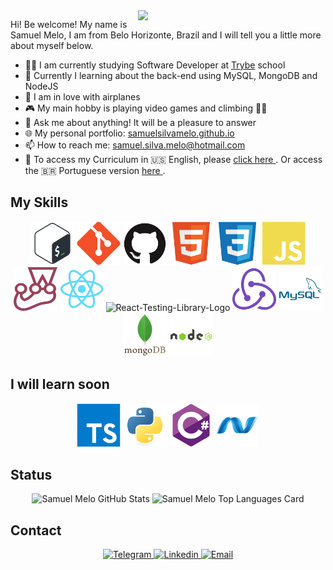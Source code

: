 <img align="right" width="300px" src="https://i.imgur.com/OUbR0t3.png" />

<p>Hi! Be welcome! My name is Samuel Melo, I am from Belo Horizonte, Brazil and I will tell you a little more about myself below.</p>

<div>
  <ul>
    <li>👨‍💻 I am currently studying Software Developer at <a href="https://www.betrybe.com" target="_blank">Trybe</a> school</li>
    <li>🌱 Currently I learning about the back-end using MySQL, MongoDB and NodeJS</li>
    <li>💙 I am in love with airplanes</li>
    <li>🎮 My main hobby is playing video games and climbing 🧗‍♂️</li>
    <li>💬 Ask me about anything! It will be a pleasure to answer</li>
    <li>
      🌐 My personal portfolio:
      <a href="https://samuelsilvamelo.github.io/">samuelsilvamelo.github.io</a>
    </li>
    <li>📫 How to reach me: <a href="mailto:samuel.silva.melo@hotmail.com" >samuel.silva.melo@hotmail.com</a></li>
    <li>📝 To access my Curriculum in 🇺🇸 English, please
      <a href="https://drive.google.com/file/d/1wlNCyQ_Xbw0QW5xP5IyBNuzdw1ObZA6o/view?usp=sharing">
        click here
      </a>.
      Or access the 🇧🇷 Portuguese version
      <a href="https://drive.google.com/file/d/1DrMOeImAPJaVzxfqQzohZZ18_vNkV32R/view?usp=sharing">
        here
      </a>
      .
    </li>
  </ul>
</div>

<h2>My Skills</h2>

<div align="center">
  <img width="70px" src="https://raw.githubusercontent.com/devicons/devicon/00f02ef57fb7601fd1ddcc2fe6fe670fef3ae3e4/icons/bash/bash-original.svg" alt="Bash-Logo" />
  <img width="70px" src="https://raw.githubusercontent.com/devicons/devicon/00f02ef57fb7601fd1ddcc2fe6fe670fef3ae3e4/icons/git/git-plain.svg" alt="Git-Logo" />
  <img width="70px" src="https://raw.githubusercontent.com/devicons/devicon/00f02ef57fb7601fd1ddcc2fe6fe670fef3ae3e4/icons/github/github-original.svg" alt="GitHub-Logo" />
  <img width="70px" src="https://raw.githubusercontent.com/devicons/devicon/00f02ef57fb7601fd1ddcc2fe6fe670fef3ae3e4/icons/html5/html5-original.svg" alt="HTML-Logo" />
  <img width="70px" src="https://raw.githubusercontent.com/devicons/devicon/00f02ef57fb7601fd1ddcc2fe6fe670fef3ae3e4/icons/css3/css3-original.svg" alt="CSS-Logo" />
  <img width="70px" src="https://raw.githubusercontent.com/devicons/devicon/00f02ef57fb7601fd1ddcc2fe6fe670fef3ae3e4/icons/javascript/javascript-plain.svg" alt="JavaScript-Logo" />
  <img width="70px" src="https://raw.githubusercontent.com/devicons/devicon/00f02ef57fb7601fd1ddcc2fe6fe670fef3ae3e4/icons/jest/jest-plain.svg" alt="Jest-Logo" />
  <img width="70px" src="https://raw.githubusercontent.com/devicons/devicon/00f02ef57fb7601fd1ddcc2fe6fe670fef3ae3e4/icons/react/react-original.svg" alt="React.js-Logo" />
  <img width="70px" src="https://i.imgur.com/wbRSD1i.png" alt="React-Testing-Library-Logo" />
  <img width="70px" src="https://raw.githubusercontent.com/devicons/devicon/00f02ef57fb7601fd1ddcc2fe6fe670fef3ae3e4/icons/redux/redux-original.svg" alt="Redux-Logo" />
  <img width="70px" src="https://raw.githubusercontent.com/devicons/devicon/00f02ef57fb7601fd1ddcc2fe6fe670fef3ae3e4/icons/mysql/mysql-plain-wordmark.svg" alt="MySQL-Logo" />
  <img width="70px" src="https://raw.githubusercontent.com/devicons/devicon/00f02ef57fb7601fd1ddcc2fe6fe670fef3ae3e4/icons/mongodb/mongodb-original-wordmark.svg" alt="MongoDB-Logo" />
  <img width="70px" src="https://raw.githubusercontent.com/devicons/devicon/00f02ef57fb7601fd1ddcc2fe6fe670fef3ae3e4/icons/nodejs/nodejs-original-wordmark.svg" alt="NodeJS-Logo" />
</div>

<h2>I will learn soon</h2>

<div align="center">
  <img width="70px" src="https://raw.githubusercontent.com/devicons/devicon/2ae2a900d2f041da66e950e4d48052658d850630/icons/typescript/typescript-original.svg" alt="Typescript-Logo" />
  <img width="70px" src="https://raw.githubusercontent.com/devicons/devicon/00f02ef57fb7601fd1ddcc2fe6fe670fef3ae3e4/icons/python/python-original.svg" alt="Python-Logo" />
  <img width="70px" src="https://raw.githubusercontent.com/devicons/devicon/00f02ef57fb7601fd1ddcc2fe6fe670fef3ae3e4/icons/csharp/csharp-original.svg" alt="C-Sharp-Logo" />
  <img width="70px" src="https://raw.githubusercontent.com/devicons/devicon/00f02ef57fb7601fd1ddcc2fe6fe670fef3ae3e4/icons/dot-net/dot-net-original.svg" alt="Dot-Net-Logo" />
</div>

<h2>Status</h2>

<div align="center">
  <img height="150px" src="https://github-readme-stats.vercel.app/api?username=SamuelSilvaMelo&count_private=true&hide=stars&show_icons=true&theme=dracula" alt="Samuel Melo GitHub Stats" />
  <img height="150px" src="https://github-readme-stats.vercel.app/api/top-langs/?username=SamuelSilvaMelo&layout=compact&theme=dracula" alt="Samuel Melo Top Languages Card" />
</div>

<h2>Contact</h2>

<div align="center">
  <a href="https://t.me/SamuelMelo" target="_blank">
    <img width="120px" src="https://i.imgur.com/zC2hwxa.png" alt="Telegram" />
  </a>
  <a href="https://www.linkedin.com/in/samuel-silva-melo/" target="_blank">
    <img width="120px" src="https://i.imgur.com/twkI2be.png" alt="Linkedin" />
  </a>
  <a href="mailto:samuel.silva.melo@hotmail.com" target="_blank">
    <img width="120px" src="https://i.imgur.com/a8RlM51.png" alt="Email" />
  </a>
</div>

